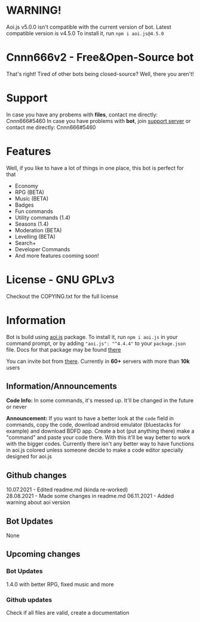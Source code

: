 # WARNING!
Aoi.js v5.0.0 isn't compatible with the current version of bot. Latest compatible version is v4.5.0
To install it, run `npm i aoi.js@4.5.0`

# Cnnn666v2 - Free&Open-Source bot
That's right! Tired of other bots being closed-source? Well, there you aren't!

# Support
In case you have any probems with **files**, contact me directly: Cnnn666#5460
In case you have problems with **bot**, join [support server](https://discord.gg/mt4hDxQpPg) or contact me directly: Cnnn666#5460

# Features
Well, if you like to have a lot of things in one place, this bot is perfect for that
- Economy
- RPG (BETA)
- Music (BETA)
- Badges
- Fun commands
- Utility commands (1.4)
- Seasons (1.4)
- Moderation (BETA)
- Levelling (BETA)
- Search+
- Developer Commands
- And more features cooming soon!

# License - GNU GPLv3
Checkout the COPYING.txt for the full license

# Information
Bot is build using [aoi.js](https://aoi.js.org/) package.
To install it, run `npm i aoi.js` in your command prompt,
or by adding `"aoi.js": "^4.4.4"` to your `package.json` file.
Docs for that package may be found [there](https://aoi.leref.ga/)

You can invite bot from [there](https://top.gg/bot/794583111647494174/invite/). 
Currently in **60+** servers with more than **10k** users

## Information/Announcements
**Code Info:**
In some commands, it's messed up. It'll be changed in the future or never

**Announcement:**
If you want to have a better look at the `code` field in commands, copy the code, download android emulator (bluestacks for example) and download BDFD app. Create a bot (put anything there) make a "command" and paste  your code there. With this it'll be way better to work with the bigger codes. Currently there isn't any better way to have functions in aoi.js colored unless someone decide to make a code editor specially designed for aoi.js

## Github changes
10.07.2021 - Edited readme.md (kinda re-worked) <br />
28.08.2021 - Made some changes in readme.md
06.11.2021 - Added warning about aoi version

## Bot Updates
None

## Upcoming changes
### Bot Updates
1.4.0 with better RPG, fixed music and more

### Github updates
Check if all files are valid, create a documentation
